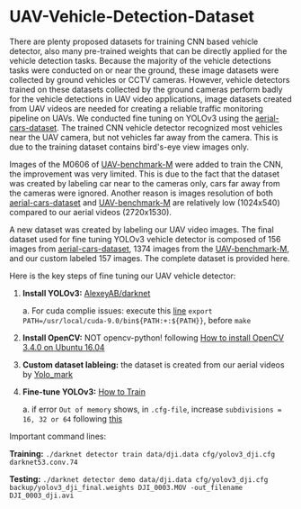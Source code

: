 # UAV-Vehicle-Detection-Dataset

There are plenty proposed datasets for training CNN based vehicle detector, also many pre-trained weights that can be directly applied for the vehicle detection tasks. Because the majority of the vehicle detections tasks were conducted on or near the ground, these image datasets were collected by ground vehicles or CCTV cameras. However, vehicle detectors trained on these datasets collected by the ground cameras perform badly for the vehicle detections in UAV video applications, image datasets created from UAV videos are needed for creating a reliable traffic monitoring pipeline on UAVs.
We conducted fine tuning on YOLOv3 using the [aerial-cars-dataset](https://github.com/jekhor/aerial-cars-dataset). The trained CNN vehicle detector recognized most vehicles near the UAV camera, but not vehicles far away from the camera. This is due to the training dataset contains bird's-eye view images only. 

Images of the M0606 of [UAV-benchmark-M](https://sites.google.com/site/daviddo0323/projects/uavdt) were added to train the CNN, the improvement was very limited. This is due to the fact that the dataset was created by labeling car near to the cameras only, cars far away from the cameras were ignored. Another reason is images resolution of both [aerial-cars-dataset](https://github.com/jekhor/aerial-cars-dataset) and [UAV-benchmark-M](https://sites.google.com/site/daviddo0323/projects/uavdt) are relatively low (1024x540) compared to our aerial videos (2720x1530). 

A new dataset was created by labeling our UAV video images. The final dataset used for fine tuning YOLOv3 vehicle detector is composed of 156 images from [aerial-cars-dataset](https://github.com/jekhor/aerial-cars-dataset), 1374 images from the [UAV-benchmark-M](https://sites.google.com/site/daviddo0323/projects/uavdt), and our custom labeled 157 images. The complete dataset is provided here.

Here is the key steps of fine tuning our UAV vehicle detector: 

  1. **Install YOLOv3:** [AlexeyAB/darknet](https://github.com/AlexeyAB/darknet)   
     
     a.	For cuda complie issues: execute this [line](https://github.com/pjreddie/darknet/issues/200#issuecomment-329692411) `export     PATH=/usr/local/cuda-9.0/bin${PATH:+:${PATH}}`, before `make`
     
  2. **Install OpenCV:** NOT opencv-python! following [How to install OpenCV 3.4.0 on Ubuntu 16.04](https://www.pytorials.com/how-to-install-opencv340-on-ubuntu1604/)
  
  3. **Custom dataset lableing:** the dataset is created from our aerial videos by [Yolo_mark](https://github.com/AlexeyAB/Yolo_mark)
  
  4. **Fine-tune YOLOv3:** [How to Train](https://github.com/AlexeyAB/darknet#how-to-train-to-detect-your-custom-objects)
     
     a. if error `Out of memory` shows, in `.cfg-file`, increase `subdivisions = 16, 32 or 64` following [this](https://github.com/AlexeyAB/darknet/blob/0039fd26786ab5f71d5af725fc18b3f521e7acfd/cfg/yolov3.cfg#L4)
     
Important command lines:

**Training:**  `./darknet detector train data/dji.data cfg/yolov3_dji.cfg darknet53.conv.74`

**Testing:**  `./darknet detector demo data/dji.data cfg/yolov3_dji.cfg backup/yolov3_dji_final.weights DJI_0003.MOV -out_filename DJI_0003_dji.avi`
